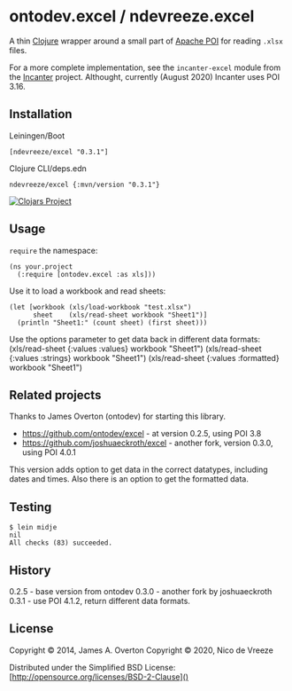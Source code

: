 # ontodev.excel / ndevreeze.excel 

A thin [Clojure](http://clojure.org) wrapper around a small part of [Apache POI](http://poi.apache.org) for reading `.xlsx` files. 

For a more complete implementation, see the `incanter-excel` module from the [Incanter](https://github.com/liebke/incanter) project. Althought, currently (August 2020) Incanter uses POI 3.16.

## Installation

Leiningen/Boot

    [ndevreeze/excel "0.3.1"]

Clojure CLI/deps.edn

    ndevreeze/excel {:mvn/version "0.3.1"}

[![Clojars Project](https://img.shields.io/clojars/v/ndevreeze/excel.svg)](https://clojars.org/ndevreeze/excel)

## Usage

`require` the namespace:

    (ns your.project
      (:require [ontodev.excel :as xls]))

Use it to load a workbook and read sheets:

    (let [workbook (xls/load-workbook "test.xlsx")
          sheet    (xls/read-sheet workbook "Sheet1")]
      (println "Sheet1:" (count sheet) (first sheet)))

Use the options parameter to get data back in different data formats:
    (xls/read-sheet {:values :values} workbook "Sheet1")
    (xls/read-sheet {:values :strings} workbook "Sheet1")
    (xls/read-sheet {:values :formatted} workbook "Sheet1")

## Related projects

Thanks to James Overton (ontodev) for starting this library.

* https://github.com/ontodev/excel - at version 0.2.5, using POI 3.8
* https://github.com/joshuaeckroth/excel - another fork, version 0.3.0, using POI 4.0.1

This version adds option to get data in the correct datatypes, including dates and times. Also there is an option to get the formatted data.

## Testing

    $ lein midje
    nil
    All checks (83) succeeded.

## History

0.2.5 - base version from ontodev
0.3.0 - another fork by joshuaeckroth
0.3.1 - use POI 4.1.2, return different data formats.

## License

Copyright © 2014, James A. Overton
Copyright © 2020, Nico de Vreeze

Distributed under the Simplified BSD License: [http://opensource.org/licenses/BSD-2-Clause]()

